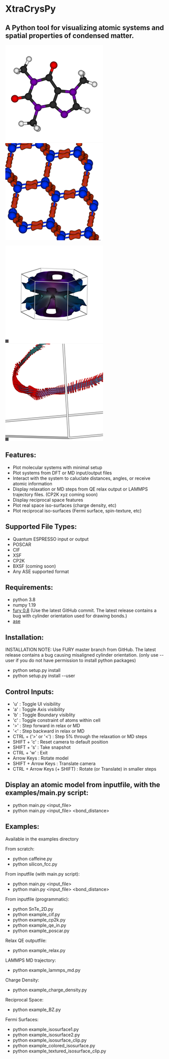 # XtraCrysPy
## A Python tool for visualizing atomic systems and spatial properties of condensed matter.

![Alt text](https://github.com/Sassafrass6/XtraCrysPy/blob/master/examples/img/Caffeine.png?raw=true) ![Alt text](https://github.com/Sassafrass6/XtraCrysPy/blob/master/examples/img/Si_charge_density.png?raw=true)

![Alt text](https://github.com/Sassafrass6/XtraCrysPy/blob/master/examples/img/Colored_surface.png?raw=true) ![Alt text](https://github.com/Sassafrass6/XtraCrysPy/blob/master/examples/img/Textured_surface.png?raw=true)

## Features:
- Plot molecular systems with minimal setup
- Plot systems from DFT or MD input/output files
- Interact with the system to caluclate distances, angles, or receive atomic information
- Display relaxation or MD steps from QE relax output or LAMMPS trajectory files. (CP2K xyz coming soon)
- Display reciprocal space features
- Plot real space iso-surfaces (charge density, etc)
- Plot reciprocal iso-surfaces (Fermi surface, spin-texture, etc)

## Supported File Types:
- Quantum ESPRESSO input or output
- POSCAR
- CIF
- XSF
- CP2K
- BXSF (coming soon)
- Any ASE supported format

## Requirements:
- python 3.8
- numpy 1.19
- [fury 0.8](https://github.com/fury-gl/fury) (Use the latest GitHub commit. The latest release contains a bug with cylinder orientation used for drawing bonds.)
- [ase](https://wiki.fysik.dtu.dk/ase/)

## Installation:  
INSTALLATION NOTE: Use FURY master branch from GitHub. The latest release contains a bug causing misaligned cylinder orientation.
(only use --user if you do not have permission to install python packages)
-  python setup.py install
-  python setup.py install --user

## Control Inputs:
- 'u' : Toggle UI visibility
- 'a' : Toggle Axis visibility
- 'b' : Toggle Boundary visiblity
- 'c' : Toggle constraint of atoms within cell
- '>' : Step forward in relax or MD
- '<' : Step backward in relax or MD
- CTRL + ('>' or '<') : Step 5% through the relaxation or MD steps
- SHIFT + 'c' : Reset camera to default position
- SHIFT + 's' : Take snapshot
- CTRL + 'w' : Exit
- Arrow Keys : Rotate model
- SHIFT + Arrow Keys : Translate camera
- CTRL + Arrow Keys (+ SHIFT) : Rotate (or Translate) in smaller steps

## Display an atomic model from inputfile, with the examples/main.py script:
- python main.py <input_file>
- python main.py <input_file> <bond_distance>

## Examples:
Available in the examples directory

From scratch:
- python caffeine.py
- python silicon_fcc.py

From inputfile (with main.py script):
- python main.py <input_file>
- python main.py <input_file> <bond_distance>

From inputfile (programmatic):
- python SnTe_2D.py
- python example_cif.py
- python example_cp2k.py
- python example_qe_in.py
- python example_poscar.py

Relax QE outputfile:
- python example_relax.py

LAMMPS MD trajectory:
- python example_lammps_md.py

Charge Density:
- python example_charge_density.py

Reciprocal Space:
- python example_BZ.py

Fermi Surfaces:
- python example_isosurface1.py
- python example_isosurface2.py
- python example_isosurface_clip.py
- python example_colored_isosurface.py
- python example_textured_isosurface_clip.py
